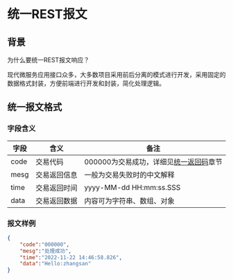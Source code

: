 # 统一REST报文

## 背景

为什么要统一REST报文响应？

现代微服务应用接口众多，大多数项目采用前后分离的模式进行开发，采用固定的数据格式封装，方便前端进行开发和封装，简化处理逻辑。

## 统一报文格式

### 字段含义

| 字段     |    含义     | 备注                   |
|---------|-------------|-----------------------|
| code    |  交易代码    |000000为交易成功，详细见[统一返回码](framework/manual/base/returncode.md)章节|
| mesg    |  交易返回信息 |一般为交易失败时的中文解释   |
| time    |  交易返回时间 | yyyy-MM-dd HH:mm:ss.SSS|
| data    |  交易返回数据 |内容可为字符串、数组、对象   |

### 报文样例

```json
{
	"code":"000000",
	"mesg":"处理成功",
	"time":"2022-11-22 14:46:58.826",
	"data":"Hello:zhangsan"
}
```